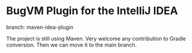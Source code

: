 # BugVM Plugin for the IntelliJ IDEA

branch: maven-idea-plugin

The project is still using Maven. Very welcome any contribution to Gradle conversion. Then we can move it to the main branch.

